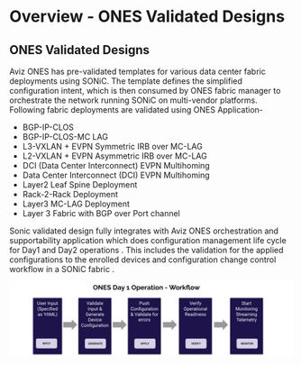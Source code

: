 # <b> Overview - ONES Validated Designs </b>
## <b> ONES Validated Designs </b>

Aviz ONES has pre-validated templates for various data center fabric deployments using SONiC. The template defines the simplified configuration intent, which is then consumed by ONES fabric manager to orchestrate the network running SONiC on multi-vendor platforms. Following fabric deployments are validated using ONES Application-


- BGP-IP-CLOS
- BGP-IP-CLOS-MC LAG 
- L3-VXLAN + EVPN Symmetric IRB over MC-LAG
- L2-VXLAN + EVPN Asymmetric IRB over MC-LAG
- DCI (Data Center Interconnect) EVPN Multihoming
- Data Center Interconnect (DCI) EVPN Multihoming 
- Layer2 Leaf Spine Deployment  
- Rack-2-Rack Deployment
- Layer3  MC-LAG Deployment 
- Layer 3 Fabric with BGP over Port channel 
  
Sonic validated design fully integrates with Aviz ONES orchestration and supportability application which does configuration management life cycle for Day1 and Day2 operations . This includes the validation for the applied configurations to the  enrolled devices and configuration change control workflow  in a SONiC fabric .

![configuration](img/day1_ones.png)

